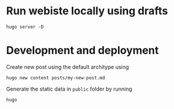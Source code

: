 # Run webiste locally using drafts
```
hugo server -D
```

# Development and deployment
Create new post using the default architype using
```
hugo new content posts/my-new-post.md
```

Generate the static data in `public` folder by running
```
hugo
```